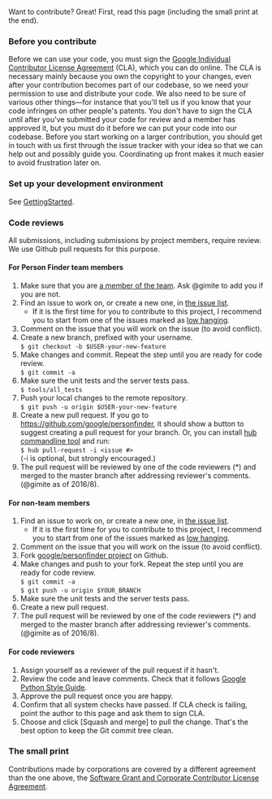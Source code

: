 Want to contribute? Great! First, read this page (including the small print at the end).

### Before you contribute
Before we can use your code, you must sign the
[Google Individual Contributor License Agreement](https://cla.developers.google.com/about/google-individual)
(CLA), which you can do online. The CLA is necessary mainly because you own the
copyright to your changes, even after your contribution becomes part of our
codebase, so we need your permission to use and distribute your code. We also
need to be sure of various other things—for instance that you'll tell us if you
know that your code infringes on other people's patents. You don't have to sign
the CLA until after you've submitted your code for review and a member has
approved it, but you must do it before we can put your code into our codebase.
Before you start working on a larger contribution, you should get in touch with
us first through the issue tracker with your idea so that we can help out and
possibly guide you. Coordinating up front makes it much easier to avoid
frustration later on.

### Set up your development environment
See [GettingStarted](https://github.com/google/personfinder/wiki/GettingStarted).

### Code reviews
All submissions, including submissions by project members, require review. We
use Github pull requests for this purpose.

#### For Person Finder team members

1. Make sure that you are [a member of the team](https://github.com/orgs/google/teams/personfinder). Ask @gimite to add you if you are not.
1. Find an issue to work on, or create a new one, in [the issue list](https://github.com/google/personfinder/issues).
    * If it is the first time for you to contribute to this project, I recommend you to start from one of the issues marked as [low hanging](https://github.com/google/personfinder/issues?q=is%3Aissue+is%3Aopen+label%3A%22low+hanging%22).
1. Comment on the issue that you will work on the issue (to avoid conflict).
1. Create a new branch, prefixed with your username.
   <br/>`$ git checkout -b $USER-your-new-feature`
1. Make changes and commit. Repeat the step until you are ready for code review.
   <br/>`$ git commit -a`
1. Make sure the unit tests and the server tests pass.
   <br/>`$ tools/all_tests`
1. Push your local changes to the remote repository.
   <br/>`$ git push -u origin $USER-your-new-feature`
1. Create a new pull request. If you go to https://github.com/google/personfinder, it should show a button to suggest creating a pull request for your branch. Or, you can install [hub commandline tool](https://github.com/github/hub) and run:
   <br/>`$ hub pull-request -i <issue #>`
   <br/>(-i is optional, but strongly encouraged.)
1. The pull request will be reviewed by one of the code reviewers (*) and
   merged to the master branch after addressing reviewer's comments.
   (@gimite as of 2016/8).

#### For non-team members

1. Find an issue to work on, or create a new one, in [the issue list](https://github.com/google/personfinder/issues).
    * If it is the first time for you to contribute to this project, I recommend you to start from one of the issues marked as [low hanging](https://github.com/google/personfinder/issues?q=is%3Aissue+is%3Aopen+label%3A%22low+hanging%22).
1. Comment on the issue that you will work on the issue (to avoid conflict).
1. Fork [google/personfinder project](https://github.com/google/personfinder) on Github.
1. Make changes and push to your fork. Repeat the step until you are ready for code review.
   <br/>`$ git commit -a`
   <br/>`$ git push -u origin $YOUR_BRANCH`
1. Make sure the unit tests and the server tests pass.
1. Create a new pull request.
1. The pull request will be reviewed by one of the code reviewers (*) and
   merged to the master branch after addressing reviewer's comments.
   (@gimite as of 2016/8).
   
#### For code reviewers

1. Assign yourself as a reviewer of the pull request if it hasn't.
1. Review the code and leave comments. Check that it follows [Google Python Style Guide](https://github.com/google/styleguide/blob/gh-pages/pyguide.md).
1. Approve the pull request once you are happy.
1. Confirm that all system checks have passed. If CLA check is failing, point the author to this page and ask them to sign CLA.
1. Choose and click [Squash and merge] to pull the change. That's the best option to keep the Git commit tree clean.

### The small print
Contributions made by corporations are covered by a different agreement than
the one above, the
[Software Grant and Corporate Contributor License Agreement](https://cla.developers.google.com/about/google-corporate).
